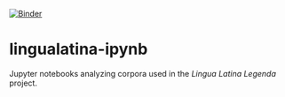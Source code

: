[![Binder](https://mybinder.org/badge_logo.svg)](https://mybinder.org/v2/gh/lingualatina/lingualatina-ipynb/master)

# lingualatina-ipynb

Jupyter notebooks analyzing corpora used in the *Lingua Latina Legenda* project.
